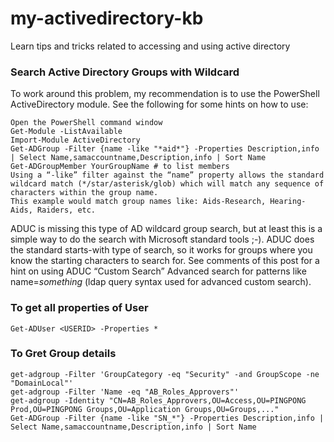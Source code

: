 # my-activedirectory-kb
Learn tips and tricks related to accessing and using active directory


### Search Active Directory Groups with Wildcard
To work around this problem, my recommendation is to use the PowerShell ActiveDirectory module. See the following for some hints on how to use:
```
Open the PowerShell command window
Get-Module -ListAvailable
Import-Module ActiveDirectory
Get-ADGroup -Filter {name -like "*aid*"} -Properties Description,info | Select Name,samaccountname,Description,info | Sort Name
Get-ADGroupMember YourGroupName # to list members
Using a “-like” filter against the “name” property allows the standard wildcard match (*/star/asterisk/glob) which will match any sequence of characters within the group name.
This example would match group names like: Aids-Research, Hearing-Aids, Raiders, etc.
```

ADUC is missing this type of AD wildcard group search, but at least this is a simple way to do the search with Microsoft standard tools ;-). 
ADUC does the standard starts-with type of search, so it works for groups where you know the starting characters to search for. 
See comments of this post for a hint on using ADUC “Custom Search” Advanced search for patterns like name=*something* (ldap query syntax used for advanced custom search).


### To get all properties of User
```
Get-ADUser <USERID> -Properties *
```

### To Gret Group details
```
get-adgroup -Filter 'GroupCategory -eq "Security" -and GroupScope -ne "DomainLocal"'
get-adgroup -Filter 'Name -eq "AB_Roles_Approvers"'
get-adgroup -Identity "CN=AB_Roles_Approvers,OU=Access,OU=PINGPONG Prod,OU=PINGPONG Groups,OU=Application Groups,OU=Groups,..."
Get-ADGroup -Filter {name -like "SN_*"} -Properties Description,info | Select Name,samaccountname,Description,info | Sort Name

```

